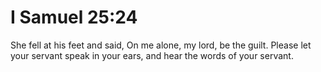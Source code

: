 # I Samuel 25:24

She fell at his feet and said, On me alone, my lord, be the guilt. Please let your servant speak in your ears, and hear the words of your servant.
